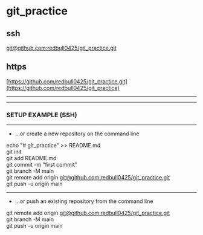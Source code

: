 # git_practice #

## ssh ##
[git@github.com:redbull0425/git_practice.git](https://github.com/redbull0425/git_practice)
  
## https ##
[https://github.com/redbull0425/git_practice.git](https://github.com/redbull0425/git_practice)  
  
---  
---
### SETUP EXAMPLE (SSH) ###
***  
* …or create a new repository on the command line
  
echo "# git_practice" >> README.md  
git init  
git add README.md  
git commit -m "first commit"  
git branch -M main  
git remote add origin [git@github.com:redbull0425/git_practice.git](https://github.com/redbull0425/git_practice)  
git push -u origin main  
  
***
* …or push an existing repository from the command line
  
git remote add origin [git@github.com:redbull0425/git_practice.git](https://github.com/redbull0425/git_practice)    
git branch -M main  
git push -u origin main  
  
  
